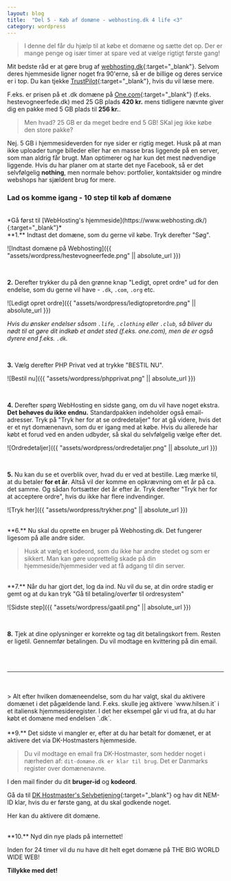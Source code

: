 ```yaml
---
layout: blog
title:  "Del 5 - Køb af domæne - webhosting.dk 4 life <3"
category: wordpress
---
```


> I denne del får du hjælp til at købe et domæne og sætte det op. Der er mange penge og især timer at spare ved at vælge rigtigt første gang!

Mit bedste råd er at gøre brug af [webhosting.dk](https://www.webhosting.dk/){:target="_blank"}. Selvom deres hjemmeside ligner noget fra 90'erne, så er de billige og deres service er i top. Du kan tjekke [TrustPilot](https://dk.trustpilot.com/review/www.webhosting.dk){:target="_blank"}, hvis du vil læse mere.

F.eks. er prisen på et .dk domæne på [One.com](https://www.one.com/da/){:target="_blank"} (f.eks. hestevogneerfede.dk) med 25 GB plads **420 kr.** mens tidligere nævnte giver dig en pakke med 5 GB plads til **256 kr.**. 

> Men hvad? 25 GB er da meget bedre end 5 GB! SKal jeg ikke købe den store pakke?

Nej. 5 GB i hjemmesideverden for nye sider er rigtig meget. Husk på at man ikke uploader tunge billeder eller har en masse bras liggende på en server, som man aldrig får brugt. Man optimerer og har kun det mest nødvendige liggende. Hvis du har planer om at starte det nye Facebook, så er det selvfølgelig **nothing**, men normale behov: portfolier, kontaktsider og mindre webshops har sjældent brug for mere.

### Lad os komme igang - 10 step til køb af domæne

<br>
*Gå først til [WebHosting's hjemmeside](https://www.webhosting.dk/){:target="_blank"}*

<br>
**1.** Indtast det domæne, som du gerne vil købe. Tryk derefter "Søg".

![Indtast domæne på Webhosting]({{ "assets/wordpress/hestevogneerfede.png" || absolute_url }})

<br>

**2.** Derefter trykker du på den grønne knap "Ledigt, opret ordre" ud for den endelse, som du gerne vil have - `.dk`, `.com`, `.org` etc.

![Ledigt opret ordre]({{ "assets/wordpress/ledigtopretordre.png" || absolute_url }})

*Hvis du ønsker endelser såsom `.life`, `.clothing` eller `.club`, så bliver du nødt til at gøre dit indkøb et andet sted (f.eks. one.com), men de er også dyrere end f.eks. `.dk`.*

<br>

**3.** Vælg derefter PHP Privat ved at trykke "BESTIL NU".


![Bestil nu]({{ "assets/wordpress/phpprivat.png" || absolute_url }})


<br>

**4.** Derefter spørg WebHosting en sidste gang, om du vil have noget ekstra. **Det behøves du ikke endnu.** Standardpakken indeholder også email-adresser. Tryk på "Tryk her for at se ordredetaljer" for at gå videre, hvis det er et nyt domænenavn, som du er igang med at købe. Hvis du allerede har købt et forud ved en anden udbyder, så skal du selvfølgelig vælge efter det.


![Ordredetaljer]({{ "assets/wordpress/ordredetaljer.png" || absolute_url }})


<br>

**5.** Nu kan du se et overblik over, hvad du er ved at bestille. Læg mærke til, at du betaler **for et år**. Altså vil der komme en opkrævning om et år på ca. det samme. Og sådan fortsætter det år efter år.
Tryk derefter "Tryk her for at acceptere ordre", hvis du ikke har flere indvendinger.

![Tryk her]({{ "assets/wordpress/trykher.png" || absolute_url }})

<br>
**6.** Nu skal du oprette en bruger på Webhosting.dk. Det fungerer ligesom på alle andre sider. 

> Husk at vælg et kodeord, som du ikke har andre stedet og som er sikkert. Man kan gøre uoprettelig skade på din hjemmeside/hjemmesider ved at få adgang til din server.

<br>
**7.** Når du har gjort det, log da ind. Nu vil du se, at din ordre stadig er gemt og at du kan tryk "Gå til betaling/overfør til ordresystem"

![Sidste step]({{ "assets/wordpress/gaatil.png" || absolute_url }})

<br>

**8.** Tjek at dine oplysninger er korrekte og tag dit betalingskort frem. Resten er ligetil. Gennemfør betalingen. Du vil modtage en kvittering på din email.

<br>
<br>

-----------------------

<br>
<br>
> Alt efter hvilken domæneendelse, som du har valgt, skal du aktivere domænet i det pågældende land. F.eks. skulle jeg aktivere `www.hilsen.it` i et italiensk hjemmesideregister. I det her eksempel går vi ud fra, at du har købt et domæne med endelsen `.dk`.


<br>
<br>
**9.** Det sidste vi mangler er, efter at du har betalt for domænet, er at aktivere det via DK-Hostmasters hjemmeside. 

> Du vil modtage en email fra DK-Hostmaster, som hedder noget i nærheden af: `dit-domæne.dk er klar til brug`. Det er Danmarks register over domænenavne.

I den mail finder du dit **bruger-id** og **kodeord**. 

Gå da til [DK Hostmaster's Selvbetjening](https://selvbetjening.dk-hostmaster.dk/){:target="_blank"} og hav dit NEM-ID klar, hvis du er første gang, at du skal godkende noget.

Her kan du aktivere dit domæne.


<br>
**10.** Nyd din nye plads på internettet!


Inden for 24 timer vil du nu have dit helt eget domæne på THE BIG WORLD WIDE WEB!

**Tillykke med det!**

